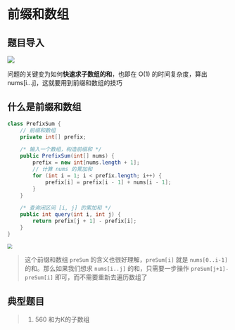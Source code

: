 # 前缀和数组

## 题目导入

![](https://i.loli.net/2021/03/14/jn8xrazWeGhCDwc.png)

问题的关键变为如何**快速求子数组的和**，也即在 O(1) 的时间复杂度，算出 nums[i...j]，这就要用到前缀和数组的技巧

## 什么是前缀和数组

~~~java
class PrefixSum {
    // 前缀和数组
    private int[] prefix;

    /* 输入一个数组，构造前缀和 */
    public PrefixSum(int[] nums) {
        prefix = new int[nums.length + 1];
        // 计算 nums 的累加和
        for (int i = 1; i < prefix.length; i++) {
            prefix[i] = prefix[i - 1] + nums[i - 1];
        }
    }

    /* 查询闭区间 [i, j] 的累加和 */
    public int query(int i, int j) {
        return prefix[j + 1] - prefix[i];
    }
}
~~~

<img src="https://i.loli.net/2021/03/14/Z83sajkyTHWQKnz.png" style="zoom:67%;" />

> 这个前缀和数组 `preSum` 的含义也很好理解，`preSum[i]` 就是 `nums[0..i-1]` 的和。那么如果我们想求 `nums[i..j]` 的和，只需要一步操作 `preSum[j+1]-preSum[i]` 即可，而不需要重新去遍历数组了

## 典型题目

> 1. 560  和为K的子数组